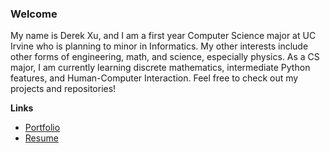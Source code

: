 ### Welcome

My name is Derek Xu, and I am a first year Computer Science major at UC Irvine who is planning to minor in Informatics. My other interests include other forms of engineering, math, and science, especially physics. As a CS major, I am currently learning discrete mathematics, intermediate Python features, and Human-Computer Interaction. Feel free to check out my projects and repositories!

**Links**
* [Portfolio](https://hctsmsl2018.github.io/portfolio/)
* [Resume](https://hctsmsl2018.github.io/portfolio/pdf_documents/Resume_DerekXu.pdf)

<!--
**hctsmsl2018/hctsmsl2018** is a ✨ _special_ ✨ repository because its `README.md` (this file) appears on your GitHub profile.

Here are some ideas to get you started:

- 🔭 I’m currently working on ...
- 🌱 I’m currently learning ...
- 👯 I’m looking to collaborate on ...
- 🤔 I’m looking for help with ...
- 💬 Ask me about ...
- 📫 How to reach me: ...
- 😄 Pronouns: ...
- ⚡ Fun fact: ...
-->
